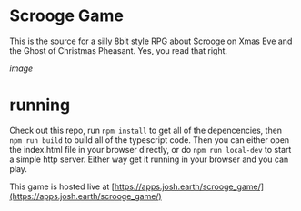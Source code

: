 # Scrooge Game

This is the source for a silly 8bit style RPG about Scrooge on Xmas Eve and the 
Ghost of Christmas Pheasant. Yes, you read that right.

*image*

# running

Check out this repo, run `npm install` to get all of the depencencies, then
`npm run build` to build all of the typescript code. Then you can either
open the index.html file in your browser directly, or do `npm run local-dev`
to start a simple http server. Either way get it running in your browser
and you can play.

This game is hosted live at [https://apps.josh.earth/scrooge_game/](https://apps.josh.earth/scrooge_game/)



